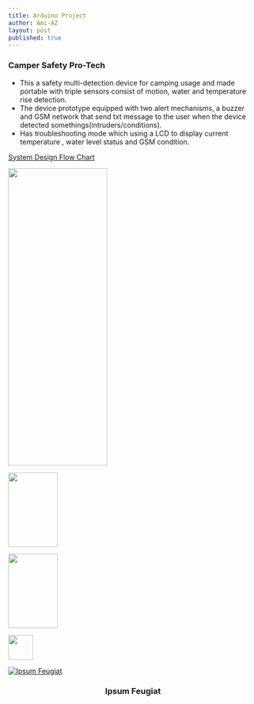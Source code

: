 ```yaml
---
title: Arduino Project
author: Ami-AZ
layout: post
published: true
---
```


<h3>Camper Safety Pro-Tech</h3>

- This a safety multi-detection device for camping usage and made portable with triple sensors consist of motion, water and temperature rise detection. 
- The device prototype equipped with two alert mechanisms, a buzzer and GSM network that send txt message to the user when the device detected somethings(intruders/conditions). 
- Has troubleshooting mode which using a LCD to display current temperature , water level status and GSM condition.

<u>System Design Flow Chart</u>
<span class="image center"><img src="{{ 'assets/images/systemdesign.PNG' | relative_url }}" alt="" /></span>

<span class="image center"><img src="{{ 'assets/images/systemdesign.PNG' | relative_url }}" alt="" width="200" height="600" /></span>


<span class="image center"><img src="{{ 'assets/images/troubleshooting.PNG' | relative_url }}" alt="" width="100" height="150" /></span>

<span class="image left"><img src="{{ 'assets/images/projectcase.PNG' | relative_url }}" alt="" width="100" height="150" /></span>

<span class="image left"><img src="{{ 'assets/images/wiringcase.PNG' | relative_url }}" alt="" width="50" height="50" /></span>

<div class="4u 12u$(mobile)">
      <div class="item">
        <a href="#" class="image fit"><img src="{{ 'assets/images/pic02.jpg' | relative_url }}" alt="Ipsum Feugiat" /></a>
        <header>
          <h3>Ipsum Feugiat</h3>
        </header>
  </div>
</div>

